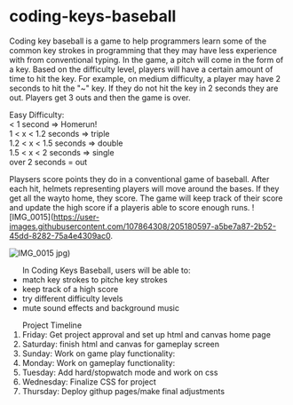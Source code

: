 # coding-keys-baseball
Coding key baseball is a game to help programmers learn some of the common key strokes in 
programming that they may have less experience with from conventional typing. In the game,
a pitch will come in the form of a key. Based on the difficulty level, players will have a 
certain amount of time to hit the key. For example, on medium difficulty, a player may have 
2 seconds to hit the "~" key. If they do not hit the key in 2 seconds they are out. 
Players get 3 outs and then the game is over. 

Easy Difficulty:
<br>
< 1 second => Homerun!
<br>
1 < x < 1.2 seconds => triple
<br>
1.2 < x < 1.5 seconds => double
<br>
1.5 < x < 2 seconds => single
<br>
over 2 seconds = out
<br> 

Playsers score points they do in a conventional game of baseball. After each hit, helmets 
representing players will move around the bases. If they get all the wayto home, they score. 
The game will keep track of their score and update the high score if a playeris able to score 
enough runs.
![IMG_0015](https://user-images.githubusercontent.com/107864308/205180597-a5be7a87-2b52-45dd-8282-75a4e4309ac0.

![IMG_0015](https://user-images.githubusercontent.com/107864308/205182924-8acb6d05-a423-4703-af0a-0a96a2fd7b4d.jpg)
jpg)


<ul> In Coding Keys Baseball, users will be able to: 
  <li> match key strokes to pitche key strokes
  <li> keep track of a high score
  <li> try different difficulty levels
  <li> mute sound effects and background music
 </ul>
 
 
 <ol> Project Timeline
  <li> Friday: Get project approval and set up html and canvas home page
  <li> Saturday: finish html and canvas for gameplay screen
  <li> Sunday: Work on game play functionality:
  <li> Monday: Work on gameplay functionality: 
  <li> Tuesday: Add hard/stopwatch mode and work on css 
  <li> Wednesday: Finalize CSS for project
  <li> Thursday: Deploy githup pages/make final adjustments
